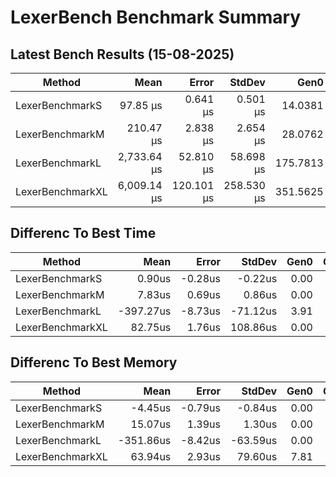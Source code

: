 # LexerBench Benchmark Summary

## Latest Bench Results (15-08-2025)

|Method|Mean|Error|StdDev|Gen0|Gen1|Gen2|Allocated|
|----------------------- |----------:|---------:|---------:|---------:|--------:|-----------:|-----------:|
|LexerBenchmarkS|97.85 μs|0.641 μs|0.501 μs|14.0381|3.6621|0.0000|229.53 KB|
|LexerBenchmarkM|210.47 μs|2.838 μs|2.654 μs|28.0762|10.9863|0.0000|461.63 KB|
|LexerBenchmarkL|2,733.64 μs|52.810 μs|58.698 μs|175.7813|171.8750|66.4063|2179.38 KB|
|LexerBenchmarkXL|6,009.14 μs|120.101 μs|258.530 μs|351.5625|343.7500|140.6250|4357.44 KB|

## Differenc To Best Time

|Method|Mean|Error|StdDev|Gen0|Gen1|Gen2|Allocated|
|----------------------- |----------:|---------:|---------:|---------:|--------:|-----------:|-----------:|
|LexerBenchmarkS|0.90us|-0.28us|-0.22us|0.00|0.00|0.00|0.00KB|
|LexerBenchmarkM|7.83us|0.69us|0.86us|0.00|0.00|0.00|0.00KB|
|LexerBenchmarkL|-397.27us|-8.73us|-71.12us|3.91|3.91|3.91|0.00KB|
|LexerBenchmarkXL|82.75us|1.76us|108.86us|0.00|0.00|0.00|0.00KB|

## Differenc To Best Memory

|Method|Mean|Error|StdDev|Gen0|Gen1|Gen2|Allocated|
|----------------------- |----------:|---------:|---------:|---------:|--------:|-----------:|-----------:|
|LexerBenchmarkS|-4.45us|-0.79us|-0.84us|0.00|0.00|0.00|0.00KB|
|LexerBenchmarkM|15.07us|1.39us|1.30us|0.00|0.00|0.00|0.00KB|
|LexerBenchmarkL|-351.86us|-8.42us|-63.59us|0.00|0.00|0.00|-0.01KB|
|LexerBenchmarkXL|63.94us|2.93us|79.60us|7.81|7.81|7.81|0.01KB|
